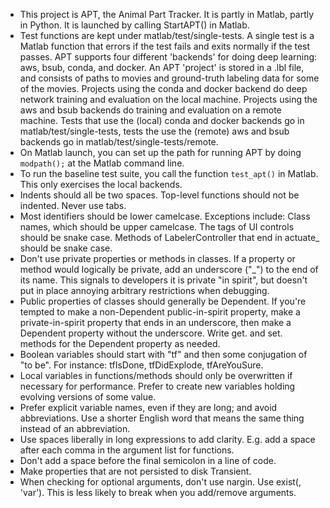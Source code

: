 - This project is APT, the Animal Part Tracker.  It is partly in Matlab, partly in Python.  It is launched by calling StartAPT() in Matlab.
- Test functions are kept under matlab/test/single-tests.  A single test is a Matlab function that errors if the test fails and exits normally if the test passes.  APT supports four different 'backends' for doing deep learning: aws, bsub, conda, and docker.  An APT 'project' is stored in a .lbl file, and consists of paths to movies and ground-truth labeling data for some of the movies.  Projects using the conda and docker backend do deep network training and evaluation on the local machine.  Projects using the aws and bsub backends do training and evaluation on a remote machine.  Tests that use the (local) conda and docker backends go in matlab/test/single-tests, tests the use the (remote) aws and bsub backends go in matlab/test/single-tests/remote.
- On Matlab launch, you can set up the path for running APT by doing `modpath();` at the Matlab command line.
- To run the baseline test suite, you call the function `test_apt()` in Matlab.  This only exercises the local backends.
- Indents should all be two spaces.  Top-level functions should not be indented.  Never use tabs.
- Most identifiers should be lower camelcase.  Exceptions include: Class names, which should be upper camelcase.  The tags of UI controls should be snake case.  Methods of LabelerController that end in actuate_ should be snake case.
- Don't use private properties or methods in classes.  If a property or method would logically be private, add an underscore ("_") to the end of its name.  This signals to developers it is private "in spirit", but doesn't put in place annoying arbitrary restrictions when debugging.
- Public properties of classes should generally be Dependent.  If you're tempted to make a non-Dependent public-in-spirit property, make a private-in-spirit property that ends in an underscore, then make a Dependent property without the underscore.  Write get. and set. methods for the Dependent property as needed.
- Boolean variables should start with "tf" and then some conjugation of "to be".  For instance: tfIsDone, tfDidExplode, tfAreYouSure.
- Local variables in functions/methods should only be overwritten if necessary for performance.  Prefer to create new variables holding evolving versions of some value.
- Prefer explicit variable names, even if they are long; and avoid abbreviations.  Use a shorter English word that means the same thing instead of an abbreviation.
- Use spaces liberally in long expressions to add clarity.  E.g. add a space after each comma in the argument list for functions.
- Don't add a space before the final semicolon in a line of code.
- Make properties that are not persisted to disk Transient.
- When checking for optional arguments, don't use nargin.  Use exist(<variable name>, 'var').  This is less likely to break when you add/remove arguments.

